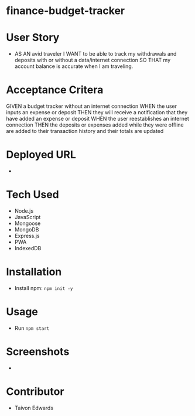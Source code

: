 # finance-budget-tracker

# User Story
* AS AN avid traveler
  I WANT to be able to track my withdrawals and deposits with or without a data/internet connection
  SO THAT my account balance is accurate when I am traveling.

# Acceptance Critera
 GIVEN a budget tracker without an internet connection
 WHEN the user inputs an expense or deposit
 THEN they will receive a notification that they have added an expense or deposit
 WHEN the user reestablishes an internet connection
 THEN the deposits or expenses added while they were offline are added to their transaction history and their totals are updated

# Deployed URL
* 


# Tech Used
* Node.js
* JavaScript
* Mongoose
* MongoDB
* Express.js
* PWA
* IndexedDB

# Installation
* Install npm: `npm init -y`

# Usage
* Run `npm start`


# Screenshots
* 


# Contributor
* Taivon Edwards
